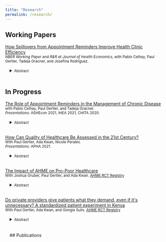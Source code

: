 ```yaml
---
title: "Research"
permalink: /research/
---
```


## Working Papers
[How Spillovers from Appointment Reminders Improve Health Clinic Efficiency](https://claireboone.github.io/files/Boone_Spillovers_NBER_2020.pdf) <br/>
<small>*NBER Working Paper* and *R&R at Journal of Health Economics*, with Pablo Celhay, Paul Gertler, Tadeja Gracner, and Josefina Rodriguez.</small> 
<div style="margin-left: 1em;">
<details>
<summary><small>Abstract</small></summary>
<small> 
<p>Missed clinic appointments or no-shows burden health care systems through inefficient use of staff time and resources. Scheduling software combined with automatically sent appointment reminders shows promise to improve clinics’ management through timely cancellations and re-scheduling, but at-scale evidence is missing. We study a nationwide text message appointment reminder program in Chile implemented at primary care clinics for patients with chronic disease. Using longitudinal clinic-level data, we find that the program did not change the number of visits by chronic patients eligible to receive the reminder, but visits from other patients ineligible to receive reminders increased by 5.0% in the first year and 7.4% in the second. Clinics treating more chronic patients and those with a relatively younger patient population benefited more from the program. Scheduling systems combined with automatic appointment reminders were effective in increasing clinics’ ability to care for more patients, likely due to timely cancellations and re-scheduling.</p>  
</small>
</details>  
</div>  
<br/> 



## In Progress
<u>The Role of Appointment Reminders in the Management of Chronic Disease</u> <br/>
<small> with Pablo Celhay, Paul Gertler, and Tadeja Gracner. <br/>
*Presentations:* ASHEcon 2021, iHEA 2021, CHITA 2020.  </small> 
<div style="margin-left: 1em;">
<details>
<summary><small>Abstract</small></summary>
<small>
<p><u>Background:</u> Attending clinic appointments as scheduled is crucial for patients living with chronic diseases as they receive screenings, prescriptions, and information from healthcare providers. Yet, appointment adherence remains low. Most common reasons for missing appointments include forgetting or confusing the date, time, or location of the appointment; making Short Message Service (SMS) appointment reminders a promising tool to improve chronic care. Small pilot studies have shown the efficacy of reminders short-term, but evidence on how their usage at-scale and long-term is missing. We evaluate short and long-term effects of SMS appointment reminders sent at scale on the management of chronic disease.</p>    

<p><u>Methods:</u> We study a program adopted nationwide in Chile that through the electronic health record system automatically sends SMS appointment reminders to patients diagnosed with diabetes (T2DM) and/or hypertension. This program began in 2015 and was phased in across clinics over several years; allowing us to use a difference-in-differences approach. We first study the impact of SMS reminders on patients’ retention in primary care and the tests and treatment received at primary care visits. We also study medication adherence, hospitalizations, and in-hospital mortality, and conduct heterogeneity analyses by diagnosis (hypertension vs. T2DM). </p>   

<p><u>Data:</u> We use a unique panel dataset containing electronic health records from over 300,000 patients with chronic disease, 67% of whom attended clinics that implemented the SMS program by 2018. These data are linked at the patient level to medication withdrawals and hospitalizations, all observed from 2013-2018. We also match clinics by municipality to Chile’s 2015 National Socioeconomic Survey to obtain a rich set of municipality-level controls.  </p>  
  
<p><u>Results:</u> SMS reminders improved use of primary care: patients with T2DM and hypertension were 3.9% and 7.6% more likely to attend a primary care visit each semester, respectively, than patients who did not receive reminders. This resulted in more frequent health monitoring: among patients with T2DM semesterly measurement of blood glucose and weight increased by 5.6% and 3.7% respectively. Patients who received SMS reminders had significantly higher medication adherence. They were also more likely to experience cardiovascular-related hospitalization - 36.1% for patients with T2DM and 18.7% for patients with hypertension - but less likely to die in-hospital, suggesting increased hospital use through referrals or hospitalization when relatively healthier compared to patients who did not receive reminders </p> 

<p><u>Conclusion:</u> Our findings suggest that when implemented at scale SMS reminders show promise in improving chronic care and health; particularly for those who may need it the most. We also provide evidence demonstrating that reducing patient drop-out with a simple and low-cost nudge can have meaningful positive effects on health-seeking behavior. This is likely to be particularly true in a setting where attendance at primary care determines availability of any subsequent care such as prescriptions, tests, and specialist visits.</p>  
</small>
</details> 
</div> 
<br/>


<u>How Can Quality of Healthcare Be Assessed in the 21st Century?</u>  
<small> With Paul Gertler, Ada Kwan, Nicole Perales.  
*Presentations:* APHA 2021.</small> 
<div style="margin-left: 1em;">
<details>
<summary><small>Abstract</small></summary>
<small>
<p><u>Background:</u> As governments commit to universal access to high quality care, questions related to improving quality are eclipsed by questions on how to define and measure quality. We draw from Donabedian’s conceptual framework, which categorizes quality of care dimensions into measurements of structures, processes, and outcomes, to comprehensively evaluate the impact of a randomized, at-scale quality of care improvement program for Kenya’s private sector.<br/>
 <br/> 
<u>Methods:</u> Across a sample of N=232 clinics, we collected comprehensive quality of care data using N=1195 standardized patient visits – the state-of-the-art method to assess provider practice, N=322 provider surveys with vignettes to measure knowledge, patient exit interviews, and household and clinic surveys. We use these data to examine a program’s effects on three quality of care dimensions: structures (e.g. sources), processes (e.g. diagnostic and treatment actions), and outcomes (e.g. client experience). <br/>
  <br/>
<u>Results:</u> We found the program improved structures, but these improvements did not translate into better process quality. The program reduced correct care by 12% (p-value<0.05), but standardized patients, real clients, and households did not recognize any changes in quality due to the program. In our study setting where highly competent and well-stocked private providers gave lower quality of care, the Donabedian framework appeared comprehensive, but failed to pinpoint the drivers of process quality. By simultaneously examining structures, processes, and outcomes with multiple measurement methods, we conclude that a new quality of care framework is needed that accounts for market dynamics, accountability of providers, altruistic preferences of providers, effective targeting for the poor and marginalized, and ongoing quality monitoring.</p>  
</small>
</details> 
</div> 
<br/> 
  
  
<u>The Impact of AHME on Pro-Poor Healthcare</u>   
<small> With Joshua Gruber, Paul Gertler, and Ada Kwan. [AHME RCT Registry](https://www.socialscienceregistry.org/trials/217)</small><br/>  
<div style="margin-left: 1em;">
<details>
<summary><small>Abstract</small></summary>
<small>
<p>Increasing use of the private health sector has been suggested as a method to reduce healthcare inequity in Sub-Saharan Africa, where populations with the most need seek the least care. We study the simultaneous supply and demand-side effects of AHME, a management intervention that aimed to improve the quality and accessibility of private-sector clinics in Kenya. AHME focused on access to public health insurance, where the government is the payer, as a mechanism to increase use of affordable, high-quality private care for poor individuals. The program was successful in increasing the share of clinics accepting national insurance, the share of households enrolled in national health insurance, and in turn the share of clinics' clients from lower wealth quintiles. Efforts to reduce the cost of care must also ensure that the quality of care is maintained. We use standardized patient (SP) experiments to measure overall quality, and quality of care for SPs who present as poor. SPs presented as poor by telling the provider they could only afford KSH 300 in fees. We find that when faced with clients' budget constraints providers reduced the quantity of both necessary and unnecessary care, resulting in lower quality of care for 'poor' clients. While public insurance is a promising mechanism to connect low-income households to private care, more work must be done to ensure clients of all wealth levels receive high quality care.</p>
</small>
</details> 
</div> 
<br/>
  
  
  
<u>Do private providers give patients what they demand, even if it's unnecessary? A standardized patient experiment in Kenya</u> <br/>
<small> With Paul Gertler, Ada Kwan, and Giorgia Sulis. [AHME RCT Registry](https://www.socialscienceregistry.org/trials/217)</small><br/> 
<div style="margin-left: 1em;">
<details>
<summary><small>Abstract</small></summary>
<small>
<p> <u>Background:</u> Low and varied quality of care has been demonstrated for childhood illnesses in low- and middle-income country settings. Some quality improvement strategies focus on increasing patient engagement; however, evidence suggests that patients demanding medicines can favor the selection of resistant microbial strains in the individual and the community if drugs are inappropriately used. Antibiotics, and the consequences of their overuse, has been at the forefront of Kenyan health policy and several public health campaigns, whereas consequences of misusing antiparasitic drugs receive less attention. This study examines the effects on quality of care when patients demand different types of unnecessary medicines. <br> 
<br>  
<u>Methods:</u> We conduct an experiment where standardized patients (SPs), locally recruited individuals trained to simulate a standardized case scenario, present at private clinics demanding one of two unnecessary medicines. Between March 8 and May 28, 2019, 10 SPs portraying caretakers of a pre-scripted watery diarrhea childhood case scenario (in absentia) conducted N=200 successful SP-provider visits at 200 private, primary care clinics in Kenya. Half of the clinics were randomly assigned to receive an SP demanding amoxicillin (an antibiotic); the other half, an SP demanding albendazole (an antiparasitic drug often used for deworming), with all other presenting characteristics the same. We analyzed 200 visits with logistic and linear regression models to assess the effects of demanding different unnecessary medicines on correct and unnecessary quality of care outcomes.<br> 
<br> 
<u>Findings:</u> Demanding albendazole significantly increased its rate of dispensing to 35% (95% CI: 25-44) compared to 3% (95% CI: 0-7) among those who didn't demand it (adjusted odds ratio 0.06, 95% CI: 0.02, 0.23, p<0.001). The rate of dispensing amoxicillin did not significantly differ between those who demanded it and those who did not demand it (adjusted odds ratio 1.73, 95% CI: 0.50,5.98). Neither had an effect on any correct case management outcomes, such as treatment or referral elsewhere.<br> 
<br> 
<u>Interpretation:</u> Private providers appear to account for both business-driven benefits as well as individual health impacts when making prescribing decisions. Additional research is needed on provider`s knowledge and perceptions of the extent to which different unnecessary medicines can be harmful to distinguish why they make such prescribing decisions when patients demand specific incorrect care. </p> 
</small>  
</details
</div>   
<br/>    
  
<br/>   
## Publications
<br/> 

